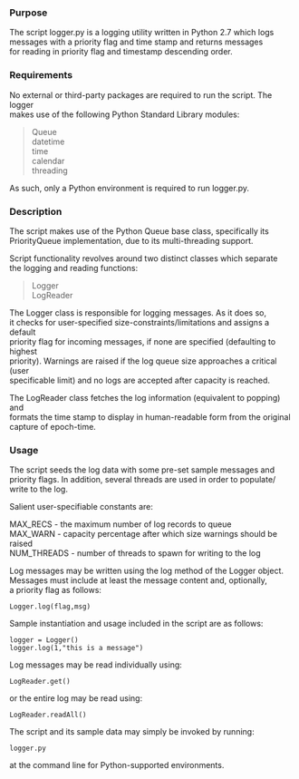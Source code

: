 ### Purpose

The script logger.py is a logging utility written in Python 2.7 which logs  
messages with a priority flag and time stamp and returns messages  
for reading in priority flag and timestamp descending order.


### Requirements

No external or third-party packages are required to run the script.  The logger  
makes use of the following Python Standard Library modules:  

>Queue  
>datetime  
>time  
>calendar  
>threading  

As such, only a Python environment is required to run logger.py.


### Description

The script makes use of the Python Queue base class, specifically its  
PriorityQueue implementation, due to its multi-threading support.  

Script functionality revolves around two distinct classes which separate  
the logging and reading functions:  

>Logger  
>LogReader

The Logger class is responsible for logging messages.  As it does so,  
it checks for user-specified size-constraints/limitations and assigns a default  
priority flag for incoming messages, if none are specified (defaulting to highest  
priority).  Warnings are raised if the log queue size approaches a critical (user  
specificable limit) and no logs are accepted after capacity is reached.  

The LogReader class fetches the log information (equivalent to popping) and  
formats the time stamp to display in human-readable form from the original  
capture of epoch-time.  


### Usage

The script seeds the log data with some pre-set sample messages and  
priority flags.  In addition, several threads are used in order to populate/  
write to the log.  

Salient user-specifiable constants are:

MAX_RECS - the maximum number of log records to queue  
MAX_WARN - capacity percentage after which size warnings should be raised  
NUM_THREADS - number of threads to spawn for writing to the log  

Log messages may be written using the log method of the Logger object.  
Messages must include at least the message content and, optionally,  
a priority flag as follows:

```
Logger.log(flag,msg)
```

Sample instantiation and usage included in the script are as follows:

```
logger = Logger()
logger.log(1,"this is a message")

```

Log messages may be read individually using:

```
LogReader.get()  
```

or the entire log may be read using:

```
LogReader.readAll()
```


The script and its sample data may simply be invoked by running:

```
logger.py
```

at the command line for Python-supported environments.  

